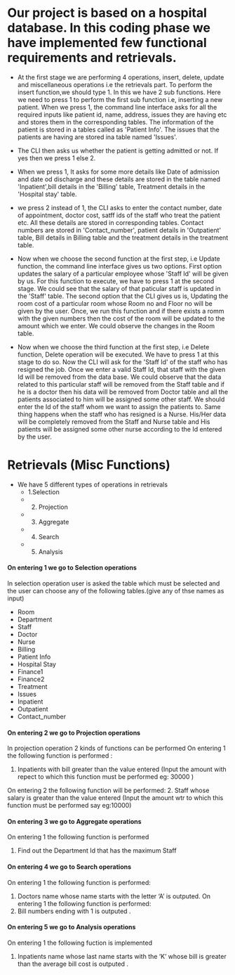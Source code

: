# Our project is based on a hospital database. In this coding phase we have implemented few functional requirements and retrievals.

- At the first stage we are performing 4 operations, insert, delete, update and miscellaneous operations i.e the retrievals part. To perform the insert function,we should type 1. 
In this we have 2 sub functions. Here we need to press 1 to perform the first sub function i.e, inserting a new patient. When we press 1, the command line interface asks for all 
the required inputs like patient id, name, address, issues they are having etc and stores them in the corresponding tables. The information of the patient is stored in a tables called as 
'Patient Info'. The issues that the patients are having are stored ina table named 'Issues'.
- The CLI then asks us whether the patient is getting admitted or not. If yes then we press 1 else 2.
- When we press 1, It asks for some more details like Date of admission and date od discharge and these details are stored in the table named 'Inpatient',bill details in the 'Billing' table,
Treatment details in the 'Hospital stay' table.
- we press 2 instead of 1, the CLI asks to enter the contact number, date of appointment, doctor cost, satff ids of the staff who treat the patient etc. 
All these details are stored in corresponding tables. Contact numbers are stored in 'Contact_number', patient details in 'Outpatient' table, Bill details in Billing table and the treatment details in the treatment table. 

- Now when we choose the second function at the first step, i.e Update function, the command line interface gives us two options. First option updates the salary of a particular employee whose
'Staff Id' will be given by us. For this function to execute, we have to press 1 at the second stage. We could see that the salary of that paticular staff is updated in the 'Staff' table.
The second option that the CLI gives us is, Updating the room cost of a particular room whose Room no and Floor no will be given by the user. Once, we run this function and if there exists a romm
with the given numbers then the cost of the room will be updated to the amount which we enter. We could observe the changes in the Room table.

- Now when we choose the third function at the first step, i.e Delete function, Delete operation will be executed. We have to press 1 at this stage to do so. Now the CLI will ask for the 'Staff Id'
of the staff who has resigned the job. Once we enter a valid Staff Id, that staff with the given Id will be removed from the data base. We could observe that the data related to this particular
staff will be removed from the Staff table and if he is a doctor then his data will be removed from Doctor table and all the patients associated to him will be assigned some other staff.
We should enter the Id of the staff whom we want to assign the patients to. Same thing happens when the staff who has resigned is a Nurse. His/Her data will be completely removed 
from the Staff and Nurse table and His patients will be assigned some other nurse according to the Id entered by the user.



# Retrievals (Misc Functions)
- We have 5 different types of operations in retrievals 
  - 1.Selection
   - 2. Projection
   -  3. Aggregate
   - 4. Search
   - 5. Analysis

#### On entering <b>1</b> we go to <b>Selection</b> operations
In selection operation user is asked the table which must be selected and the user can choose any of the following tables.(give any of thse names as input)

- Room
- Department
- Staff
- Doctor
- Nurse
- Billing
- Patient Info
- Hospital Stay
- Finance1
- Finance2
- Treatment
- Issues
- Inpatient 
- Outpatient
- Contact_number


#### On entering <b>2</b> we go to <b>Projection</b> operations

In projection operation 2 kinds of functions can be performed 
On entering 1 the following function is performed :
1. Inpatients with bill greater than the value entered
(Input the amount with repect to which this function must be performed eg: 30000 )

On entering 2 the following function will be performed:
2. Staff whose salary is greater than the value entered
(Input the amount wtr to which this function must be performed say eg:10000)

#### On entering 3 we go to Aggregate operations

On entering 1 the following function is performed
1. Find out the Department Id that has the maximum Staff 

#### On entering 4 we go to Search operations
On entering 1 the following function is performed:
1. Doctors name  whose name starts with the letter ‘A’ is outputed.
On entering 1 the following function is performed:
2. Bill numbers ending with 1 is outputed .
#### On entering 5 we go to Analysis operations

On entering 1 the following fuction is implemented
1. Inpatients name whose last name starts with the ‘K’ whose bill is greater than the average bill cost is outputed . 
